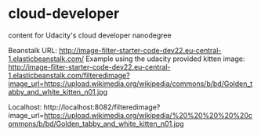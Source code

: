 # cloud-developer
content for Udacity's cloud developer nanodegree

Beanstalk URL:
http://image-filter-starter-code-dev22.eu-central-1.elasticbeanstalk.com/
Example using the udacity provided kitten image:
http://image-filter-starter-code-dev22.eu-central-1.elasticbeanstalk.com/filteredimage?image_url=https://upload.wikimedia.org/wikipedia/commons/b/bd/Golden_tabby_and_white_kitten_n01.jpg

Localhost:
http://localhost:8082/filteredimage?image_url=https://upload.wikimedia.org/wikipedia/%20%20%20%20%20commons/b/bd/Golden_tabby_and_white_kitten_n01.jpg

